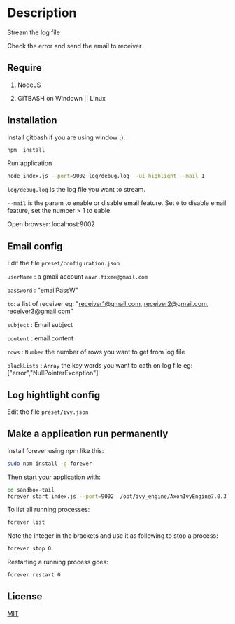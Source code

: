 # Description

Stream the log file

Check the error and send the email to receiver

## Require
1. NodeJS

2. GITBASH on Windown || Linux

## Installation

Install gitbash if you are using window ;).

```bash
npm  install
```

Run application
```bash
node index.js --port=9002 log/debug.log --ui-highlight --mail 1
```
`log/debug.log` is the log file you want to stream.

`--mail` is the param to enable or disable email feature. Set `0` to disable email feature, set the number > 1 to eable.

Open browser: localhost:9002

## Email config
Edit the file `preset/configuration.json`

`userName` : a gmail account `aavn.fixme@gmail.com`

`password` : "emailPassW" 

`to`: a list of receiver eg: "receiver1@gmail.com, receiver2@gmail.com, receiver3@gmail.com"

`subject` : Email subject

`content` : email content

`rows` : `Number` the number of rows you want to get from log file

`blackLists` : `Array` the key words you want to cath on log file eg: ["error","NullPointerException"]

## Log hightlight config
Edit the file `preset/ivy.json`

## Make a application run permanently
Install forever using npm like this:
```bash
sudo npm install -g forever
```
Then start your application with:
```bash
cd sandbox-tail
forever start index.js --port=9002  /opt/ivy_engine/AxonIvyEngine7.0.3_CreditHighway_T/logs/ch.ivyteam.ivy.log --ui-highlight --mail 1
```
To list all running processes:
```bash
forever list
```
Note the integer in the brackets and use it as following to stop a process:
```bash
forever stop 0
```
Restarting a running process goes:
```bash
forever restart 0
```


## License
[MIT](https://choosealicense.com/licenses/mit/)
